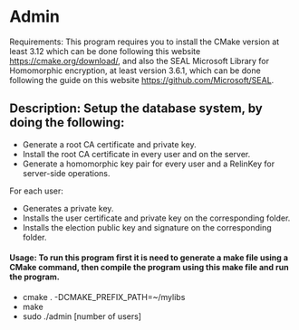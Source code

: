 # Admin 
Requirements: This program requires you to install the CMake version at least 3.12 which can be done following this website https://cmake.org/download/, and also the SEAL Microsoft Library for Homomorphic encryption, at least version 3.6.1, which can be done following the guide on this website https://github.com/Microsoft/SEAL.

## Description: Setup the database system, by doing the following:

- Generate a root CA certificate and private key.
- Install the root CA certificate in every user and on the server.
- Generate a homomorphic key pair for every user and a RelinKey for server-side operations.

For each user:
* Generates a private key.
* Installs the user certificate and private key on the corresponding folder.
* Installs the election public key and signature on the corresponding folder.

#### Usage: To run this program first it is need to generate a make file using a CMake command, then compile the program using this make file and run the program.

- cmake . -DCMAKE_PREFIX_PATH=~/mylibs
- make
- sudo ./admin [number of users]
